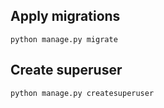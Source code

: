 ## Apply migrations
```
python manage.py migrate
```

## Create superuser
```
python manage.py createsuperuser
```